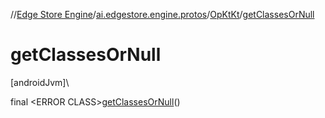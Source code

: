 //[Edge Store Engine](../../../index.md)/[ai.edgestore.engine.protos](../index.md)/[OpKtKt](index.md)/[getClassesOrNull](get-classes-or-null.md)

# getClassesOrNull

[androidJvm]\

final &lt;ERROR CLASS&gt;[getClassesOrNull](get-classes-or-null.md)()
